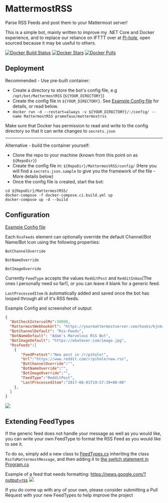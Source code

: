 # MattermostRSS
Parse RSS Feeds and post them to your Mattermost server!

This is a simple bot, mainly written to improve my .NET Core and Docker experience, and to replace our reliance on IFTTT over at [Pi-hole](https://github.com/pi-hole/), open sourced because it may be useful to others.

[![Docker Build Status](https://img.shields.io/docker/build/promofaux/mattermostrss.svg)](https://hub.docker.com/r/promofaux/mattermostrss/builds/) [![Docker Stars](https://img.shields.io/docker/stars/promofaux/mattermostrss.svg)](https://hub.docker.com/r/promofaux/mattermostrss/) [![Docker Pulls](https://img.shields.io/docker/pulls/promofaux/mattermostrss.svg)](https://hub.docker.com/r/promofaux/mattermostrss/) 

## Deployment
Recommended - Use pre-built container:
- Create a directory to store the bot's config file, e.g `/opt/bot/MattermostRSS` (`${YOUR_DIRECTORY}`)
- Create the config file in `${YOUR_DIRECTORY}`. See [Example Config file](https://github.com/PromoFaux/MattermostRSS/blob/master/config/secrets.json.sample) for details, or read below.
- `docker run -d --restart=always -v ${YOUR_DIRECTORY}/:/config/ --name MattermostRSS promofaux/mattermostrss`

Make sure that Docker has permission to read and write to the config directory so that it can write changes to `secrets.json`

----

Alternative - build the container yourself:
- Clone the repo to your machine (known from this point on as `${RepoDir}`)
- Create the config file in: `${RepoDir}/MattermostRSS/config/` (Here you will find a `secrets.json.sample` to give you the framework of the file - More details below)
- Once the config file is created, start the bot:
```
cd ${RepoDir}/MattermostRSS/
docker-compose -f docker-compose.ci.build.yml up
docker-compose up -d --build
```

## Configuration

[Example Config file](https://github.com/PromoFaux/MattermostRSS/blob/master/MattermostRSS/config/secrets.json.sample)

Each `RssFeeds` element can optionally override the default Channel/Bot Name/Bot Icon using the following properties:

`BotChannelOverride`

`BotNameOverride`

`BotImageOverride`

Currently `FeedType` accepts the values `RedditPost` and `RedditInbox`(The ones I personally need so far!), or you can leave it blank for a generic feed. 

`LastProcessedItem` is automatically added and saved once the bot has looped through all of it's RSS feeds. 

Example Config and screenshot of output:

```JSON
{
  "BotCheckIntervalMs":30000,
  "MattermostWebhookUrl": "https://yourmattermostserver.com/hooks/kjnk4j3wnfkse",
  "BotChannelDefault": "Rss-Feeds",
  "BotNameDefault": "Adam's Marvelous RSS Bot",
  "BotImageDefault": "https://whatever.com/image.jpg",
  "RssFeeds":[  
    {  
       "FeedPretext":"New post in /r/pihole!",
       "Url":"https://www.reddit.com/r/pihole/new.rss",
       "BotChannelOverride":"",
       "BotNameOverride":"",
       "BotImageOverride":"",
       "FeedType":"RedditPost",
       "LastProcessedItem":"2017-08-01T19:57:39+00:00"
    },
  ]
}
```
![](https://i.imgur.com/r1RyHlg.png)

## Extending FeedTypes

If the generic feed does not handle your message as well as you would like, you can write your own FeedType to format the RSS Feed as you would like to see it.

To do so, simply add a new class to [FeedTypes.cs](https://github.com/PromoFaux/MattermostRSS/blob/master/MattermostRSS/MattermostRSS/FeedTypes.cs) inheriting the class `RssToMattermostMessage`, and then adding it to [the switch statement in Program.cs](https://github.com/PromoFaux/MattermostRSS/blob/master/MattermostRSS/MattermostRSS/Program.cs#L78-L89)

Example of a feed that needs formatting: https://news.google.com/?output=rss
![](https://i.imgur.com/MnIQYZC.png)

If you do come up with any of your own, please consider submitting a Pull Request with your new FeedTypes to help improve the project
